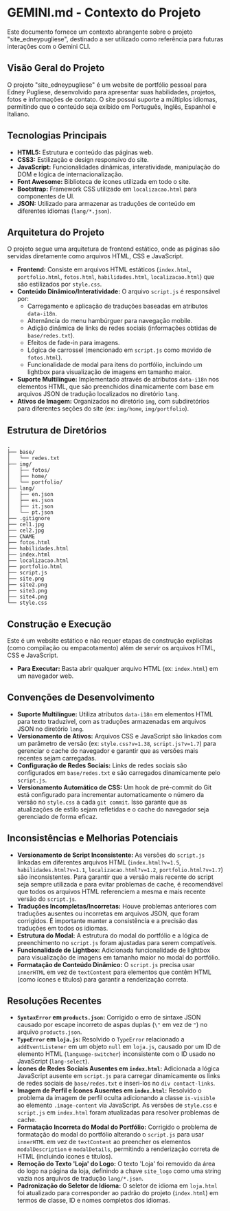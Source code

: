 # GEMINI.md - Contexto do Projeto

Este documento fornece um contexto abrangente sobre o projeto "site_edneypugliese", destinado a ser utilizado como referência para futuras interações com o Gemini CLI.

## Visão Geral do Projeto

O projeto "site_edneypugliese" é um website de portfólio pessoal para Edney Pugliese, desenvolvido para apresentar suas habilidades, projetos, fotos e informações de contato. O site possui suporte a múltiplos idiomas, permitindo que o conteúdo seja exibido em Português, Inglês, Espanhol e Italiano.

## Tecnologias Principais

*   **HTML5:** Estrutura e conteúdo das páginas web.
*   **CSS3:** Estilização e design responsivo do site.
*   **JavaScript:** Funcionalidades dinâmicas, interatividade, manipulação do DOM e lógica de internacionalização.
*   **Font Awesome:** Biblioteca de ícones utilizada em todo o site.
*   **Bootstrap:** Framework CSS utilizado em `localizacao.html` para componentes de UI.
*   **JSON:** Utilizado para armazenar as traduções de conteúdo em diferentes idiomas (`lang/*.json`).

## Arquitetura do Projeto

O projeto segue uma arquitetura de frontend estático, onde as páginas são servidas diretamente como arquivos HTML, CSS e JavaScript.

*   **Frontend:** Consiste em arquivos HTML estáticos (`index.html`, `portfolio.html`, `fotos.html`, `habilidades.html`, `localizacao.html`) que são estilizados por `style.css`.
*   **Conteúdo Dinâmico/Interatividade:** O arquivo `script.js` é responsável por:
    *   Carregamento e aplicação de traduções baseadas em atributos `data-i18n`.
    *   Alternância do menu hambúrguer para navegação mobile.
    *   Adição dinâmica de links de redes sociais (informações obtidas de `base/redes.txt`).
    *   Efeitos de fade-in para imagens.
    *   Lógica de carrossel (mencionado em `script.js` como movido de `fotos.html`).
    *   Funcionalidade de modal para itens do portfólio, incluindo um lightbox para visualização de imagens em tamanho maior.
*   **Suporte Multilíngue:** Implementado através de atributos `data-i18n` nos elementos HTML, que são preenchidos dinamicamente com base em arquivos JSON de tradução localizados no diretório `lang`.
*   **Ativos de Imagem:** Organizados no diretório `img`, com subdiretórios para diferentes seções do site (ex: `img/home`, `img/portfolio`).

## Estrutura de Diretórios

```
.
├── base/
│   └── redes.txt
├── img/
│   ├── fotos/
│   ├── home/
│   └── portfolio/
├── lang/
│   ├── en.json
│   ├── es.json
│   ├── it.json
│   └── pt.json
├── .gitignore
├── cel1.jpg
├── cel2.jpg
├── CNAME
├── fotos.html
├── habilidades.html
├── index.html
├── localizacao.html
├── portfolio.html
├── script.js
├── site.png
├── site2.png
├── site3.png
├── site4.png
└── style.css
```

## Construção e Execução

Este é um website estático e não requer etapas de construção explícitas (como compilação ou empacotamento) além de servir os arquivos HTML, CSS e JavaScript.

*   **Para Executar:** Basta abrir qualquer arquivo HTML (ex: `index.html`) em um navegador web.

## Convenções de Desenvolvimento

*   **Suporte Multilíngue:** Utiliza atributos `data-i18n` em elementos HTML para texto traduzível, com as traduções armazenadas em arquivos JSON no diretório `lang`.
*   **Versionamento de Ativos:** Arquivos CSS e JavaScript são linkados com um parâmetro de versão (ex: `style.css?v=1.38`, `script.js?v=1.7`) para gerenciar o cache do navegador e garantir que as versões mais recentes sejam carregadas.
*   **Configuração de Redes Sociais:** Links de redes sociais são configurados em `base/redes.txt` e são carregados dinamicamente pelo `script.js`.
*   **Versionamento Automático de CSS:** Um hook de pré-commit do Git está configurado para incrementar automaticamente o número da versão no `style.css` a cada `git commit`. Isso garante que as atualizações de estilo sejam refletidas e o cache do navegador seja gerenciado de forma eficaz.

## Inconsistências e Melhorias Potenciais

*   **Versionamento de Script Inconsistente:** As versões do `script.js` linkadas em diferentes arquivos HTML (`index.html?v=1.5`, `habilidades.html?v=1.1`, `localizacao.html?v=1.2`, `portfolio.html?v=1.7`) são inconsistentes. Para garantir que a versão mais recente do script seja sempre utilizada e para evitar problemas de cache, é recomendável que todos os arquivos HTML referenciem a mesma e mais recente versão do `script.js`.
*   **Traduções Incompletas/Incorretas:** Houve problemas anteriores com traduções ausentes ou incorretas em arquivos JSON, que foram corrigidos. É importante manter a consistência e a precisão das traduções em todos os idiomas.
*   **Estrutura do Modal:** A estrutura do modal do portfólio e a lógica de preenchimento no `script.js` foram ajustadas para serem compatíveis.
*   **Funcionalidade de Lightbox:** Adicionada funcionalidade de lightbox para visualização de imagens em tamanho maior no modal do portfólio.
*   **Formatação de Conteúdo Dinâmico:** O `script.js` precisa usar `innerHTML` em vez de `textContent` para elementos que contêm HTML (como ícones e títulos) para garantir a renderização correta.

## Resoluções Recentes

*   **`SyntaxError` em `products.json`:** Corrigido o erro de sintaxe JSON causado por escape incorreto de aspas duplas (`\"` em vez de `"`) no arquivo `products.json`.
*   **`TypeError` em `loja.js`:** Resolvido o `TypeError` relacionado a `addEventListener` em um objeto `null` em `loja.js`, causado por um ID de elemento HTML (`language-switcher`) inconsistente com o ID usado no JavaScript (`lang-select`).
*   **Ícones de Redes Sociais Ausentes em `index.html`:** Adicionada a lógica JavaScript ausente em `script.js` para carregar dinamicamente os links de redes sociais de `base/redes.txt` e inseri-los no `div contact-links`.
*   **Imagem de Perfil e Ícones Ausentes em `index.html`:** Resolvido o problema da imagem de perfil oculta adicionando a classe `is-visible` ao elemento `.image-content` via JavaScript. As versões de `style.css` e `script.js` em `index.html` foram atualizadas para resolver problemas de cache.
*   **Formatação Incorreta do Modal do Portfólio:** Corrigido o problema de formatação do modal do portfólio alterando o `script.js` para usar `innerHTML` em vez de `textContent` ao preencher os elementos `modalDescription` e `modalDetails`, permitindo a renderização correta de HTML (incluindo ícones e títulos).
*   **Remoção do Texto 'Loja' do Logo:** O texto 'Loja' foi removido da área do logo na página da loja, definindo a chave `site_logo` como uma string vazia nos arquivos de tradução `lang/*.json`.
*   **Padronização do Seletor de Idioma:** O seletor de idioma em `loja.html` foi atualizado para corresponder ao padrão do projeto (`index.html`) em termos de classe, ID e nomes completos dos idiomas.
